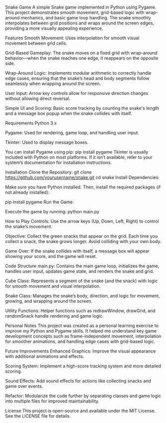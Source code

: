 Snake Game
A simple Snake game implemented in Python using Pygame. This project demonstrates smooth movement, grid-based logic with wrap-around mechanics, and basic game loop handling. The snake smoothly interpolates between grid positions and wraps around the screen edges, providing a more visually appealing experience.

Features
Smooth Movement:
Uses interpolation for smooth visual movement between grid cells.

Grid-Based Gameplay:
The snake moves on a fixed grid with wrap-around behavior—when the snake reaches one edge, it reappears on the opposite side.

Wrap-Around Logic:
Implements modular arithmetic to correctly handle edge cases, ensuring that the snake’s head and body segments follow seamlessly when wrapping around the screen.

User Input:
Arrow key controls allow for responsive direction changes without allowing direct reversal.

Simple UI and Scoring:
Basic score tracking by counting the snake's length and a message box popup when the snake collides with itself.

Requirements
Python 3.x

Pygame: Used for rendering, game loop, and handling user input.

Tkinter: Used to display message boxes.

You can install Pygame using pip:
pip install pygame
Tkinter is usually included with Python on most platforms. If it isn’t available, refer to your system’s documentation for installation instructions.

Installation
Clone the Repository:
git clone https://github.com/yourusername/snake.git
cd snake
Install Dependencies:

Make sure you have Python installed. Then, install the required packages (if not already installed):

pip install pygame
Run the Game:

Execute the game by running:
python main.py

How to Play
Controls:
Use the arrow keys (Up, Down, Left, Right) to control the snake’s movement.

Objective:
Collect the green snacks that appear on the grid. Each time you collect a snack, the snake grows longer. Avoid colliding with your own body.

Game Over:
If the snake collides with itself, a message box will appear showing your score, and the game will reset.

Code Structure
main.py:
Contains the main game loop, initializes the game, handles user input, updates game state, and renders the snake and grid.

Cube Class:
Represents a segment of the snake (and the snack) with logic for smooth movement and visual interpolation.

Snake Class:
Manages the snake’s body, direction, and logic for movement, growing, and wrapping around the screen.

Utility Functions:
Helper functions such as redrawWindow, drawGrid, and randomSnack handle rendering and game logic.

Personal Notes
This project was created as a personal learning exercise to improve my Python and Pygame skills. It helped me understand key game development concepts such as frame-independent movement, interpolation for smoother animations, and handling edge cases with grid-based logic.

Future Improvements
Enhanced Graphics:
Improve the visual appearance with additional animations and effects.

Scoring System:
Implement a high-score tracking system and more detailed scoring.

Sound Effects:
Add sound effects for actions like collecting snacks and game over events.

Refactor:
Modularize the code further by separating classes and game logic into multiple files for improved maintainability.

License
This project is open-source and available under the MIT License. See the LICENSE file for details.
